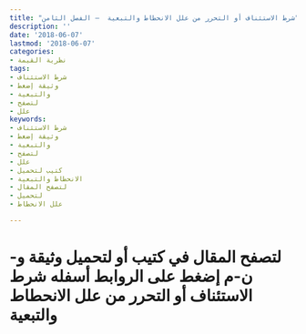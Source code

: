 ```yaml
---
title: "شرط الاستئناف أو التحرر من علل الانحطاط والتبعية  – الفصل الثامن"
description: ''
date: '2018-06-07'
lastmod: '2018-06-07'
categories:
- نظرية القيمة
tags:
- شرط الاستئناف
- وثيقة إضغط
- والتبعية
- لتصفح
- علل
keywords:
- شرط الاستئناف
- وثيقة إضغط
- والتبعية
- لتصفح
- علل
- كتيب لتحميل
- الانحطاط والتبعية
- لتصفح المقال
- لتحميل
- علل الانحطاط

---
```

# **لتصفح المقال في كتيب أو لتحميل وثيقة و-ن-م إضغط على الروابط أسفله** **شرط الاستئناف أو التحرر من علل الانحطاط والتبعية**

###